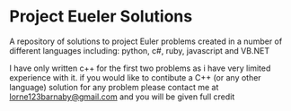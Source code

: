 # Project Eueler Solutions
A repository of solutions to project Euler problems created in a number of different languages including: python, c#, ruby, javascript and VB.NET

I have only written c++ for the first two problems as i have very limited experience with it. if you would like to contibute a C++ (or any other language) solution for any problem please contact me at lorne123barnaby@gmail.com and you will be given full credit


